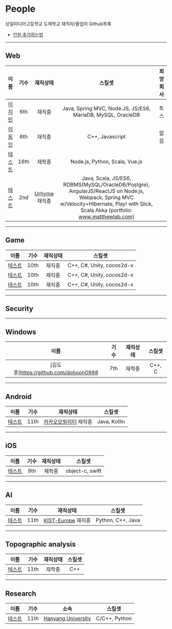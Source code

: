# People
상일미디어고등학교 도제학교 재직자/졸업자 Github목록

* [인원 추가하는법](how_to_add.md)

---

## Web

| 이름 | 기수 | 재직상태 | 스킬셋 | 희망회사 |
| :--: | :--: | :--: | :--: | :--: |
| [이지민](https://github.com/Samdasoo1076) | 6th | 재직중 | Java, Spring MVC, Node.JS, JS/ES6, MariaDB, MySQL, OracleDB  | 토스 |
| [이동인](https://github.com/Ldi569321) | 6th | 재직중 | C++, Javascript | 없음 |
| [테스트](https://github.com/a1p4ca) | 16th | 재학중 | Node.js, Python, Scala, Vue.js |
| [테스트](https://github.com/IkwhanChang) | 2nd | [Urhyme](https://www.urhy.me) 재직중 | Java, Scala, JS/ES6, RDBMS(MySQL/OracleDB/Postgre), AngularJS/ReactJS on Node.js, Webpack, Spring MVC w/Velocity+Hibernate, Play! with Slick, Scala Akka (portfolio: www.matthewlab.com) |

---

## Game

| 이름 | 기수 | 재직상태 | 스킬셋 |
| :--: | :--: | :--: | :--: |
| [테스트](https://github.com/Rinirihiriro) | 10th | 재직중 | C++, C#, Unity, cocos2d-x |
| [테스트](https://github.com/pjc0247) | 10th | 재직중 | C++, C#, Unity, cocos2d-x |
| [테스트](https://github.com/synchrok) | 10th | 재직중 | C++, C#, Unity, cocos2d-x |

---

## Security

---

## Windows

| 이름 | 기수 | 재직상태 | 스킬셋 |
| :--: | :--: | :--: | :--: |
| [김도훈]https://github.com/dohoon0998 | 7th | 재학중 | C++, C | 애플 |

---

## Android

| 이름 | 기수 | 재직상태 | 스킬셋 |
| :--: | :--: | :--: | :--: |
| [테스트](https://github.com/JSpiner) | 11th | [카카오모빌리티](https://kakaomobility.com/) 재직중 | Java, Kotlin |

---

## iOS

| 이름 | 기수 | 재직상태 | 스킬셋 |
| :--: | :--: | :--: | :--: |
| [테스트](https://github.com/hyeongyun0916) | 9th | 재학중 | object-c, swift |

---

## AI

| 이름 | 기수 | 재직상태 | 스킬셋 |
| :--: | :--: | :--: | :--: |
| [테스트](https://github.com/kairos03) | 11th | [KIST-Europe](http://www.kist-europe.de) 재직중 | Python, C++, Java |

---

## Topographic analysis

| 이름 | 기수 | 재직상태 | 스킬셋 |
| :--: | :--: | :--: | :--: |
| [테스트](https://github.com/gtw04) | 11th | 재학중 | C++ |

---

## Research

| 이름 | 기수 | 소속 | 스킬셋 |
| :--: | :--: | :--: | :--: |
| [테스트](https://github.com/iriszero) | 11th | [Hanyang University](http://cs.hanyang.ac.kr) | C/C++, Python | 
